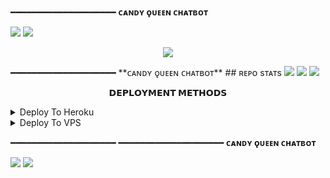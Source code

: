 ━━━━━━━━━━━━━━━━━━━━
**ᴄᴀɴᴅʏ ǫᴜᴇᴇɴ ᴄʜᴀᴛʙᴏᴛ**

<img src="https://user-images.githubusercontent.com/73097560/115834477-dbab4500-a447-11eb-908a-139a6edaec5c.gif">
<img src="https://user-images.githubusercontent.com/73097560/115834477-dbab4500-a447-11eb-908a-139a6edaec5c.gif">

<p align="center">
  <img src="https://telegra.ph/file/b2b4fee33e6c7d2a5651a.jpg">
</p>
━━━━━━━━━━━━━━━━━━━━
**ᴄᴀɴᴅʏ ǫᴜᴇᴇɴ ᴄʜᴀᴛʙᴏᴛ**
## ʀᴇᴘᴏ sᴛᴀᴛs
<a href="https://github.com/its-star-boi/chatbot"><img src="https://github-readme-stats.vercel.app/api/pin/?username=its-star-boi &repo=chatbot&theme=chartreuse-dark"></a>

<img src="https://user-images.githubusercontent.com/73097560/115834477-dbab4500-a447-11eb-908a-139a6edaec5c.gif">
<img src="https://user-images.githubusercontent.com/73097560/115834477-dbab4500-a447-11eb-908a-139a6edaec5c.gif">


<p align="center">
<b>𝗗𝗘𝗣𝗟𝗢𝗬𝗠𝗘𝗡𝗧 𝗠𝗘𝗧𝗛𝗢𝗗𝗦</b>
</p>

<details><summary>Deploy To Heroku</summary>
<p>
<br>

<i>**[Watch Deploying Tutorial...](https://youtu.be/81Zn2ZBoUsw)**</i>

<h3 align="center">
    ─「 ᴅᴇᴩʟᴏʏ ᴏɴ ʜᴇʀᴏᴋᴜ 」─
</h3>
<p align="center"><a href="https://dashboard.heroku.com/new?template=https://github.com/its-star-boi/chatbot"> <img src="https://img.shields.io/badge/Deploy%20On%20Heroku-skyblue?style=for-the-badge&logo=heroku" width="220" height="38.45"/></a></p>
</a>
</p>
</details>

<details><summary>Deploy To VPS</summary>
<p>
<pre>

<i>**[Watch Deploying Tutorial...](https://youtu.be/6zGTteJlnC4)**</i>

<h2 align="center"> 
   ⇝ ɪɴsᴛᴀʟʟ ʟᴏᴄᴀʟʟʏ ᴏʀ ᴏɴ ᴀ ᴠᴘs ⇜
</h2>

```console
$ tmux
$ git clone https://github.com/its-star-boi/chatbot
$ cd chatbot 
$ pip3 install -U -r requirements.txt



```
 
<h3 align="center"> 
    ᴇᴅɪᴛ <b>CandyAi.py</b> ᴡɪᴛʜ ɪɴ ʏᴏᴜʀ ᴏᴡɴ ᴠᴀʟᴜᴇs
</h3>

<h2 align="center"> 
   ⇝ ʀᴜɴ ᴅɪʀᴇᴄᴛʟʏ ⇜
</h2>

```console
$ python3 CandyAi.py , nohup python3 CandyAi.py &
```
</pre>
</p>
</details>


  ━━━━━━━━━━━━━━━━━━━━
━━━━━━━━━━━━━━━━━━━━
**ᴄᴀɴᴅʏ ǫᴜᴇᴇɴ ᴄʜᴀᴛʙᴏᴛ**

<img src="https://user-images.githubusercontent.com/73097560/115834477-dbab4500-a447-11eb-908a-139a6edaec5c.gif">
<img src="https://user-images.githubusercontent.com/73097560/115834477-dbab4500-a447-11eb-908a-139a6edaec5c.gif">



